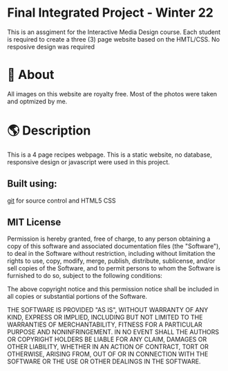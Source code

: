 # Final Integrated Project - Winter 22

This is an assgiment for the Interactive Media Design course. Each student is required to create a three (3) page website based on the HMTL/CSS. No resposive design was required

# :closed_book: About
All images on this website are royalty free. Most of the photos were taken and optmized by me.

# :earth_americas: Description

This is a 4 page recipes webpage. This is a static website, no database, responsive design or javascript were used in this project.


Built using:
--------------------------------------------------------------------------------
[git](https://git-scm.com/) for source control and
HTML5
CSS


## MIT License

Permission is hereby granted, free of charge, to any person obtaining a copy of this software and associated documentation files (the "Software"), to deal in the Software without restriction, including without limitation the rights to use, copy, modify, merge, publish, distribute, sublicense, and/or sell copies of the Software, and to permit persons to whom the Software is furnished to do so, subject to the following conditions:

The above copyright notice and this permission notice shall be included in all copies or substantial portions of the Software.

THE SOFTWARE IS PROVIDED "AS IS", WITHOUT WARRANTY OF ANY KIND, EXPRESS OR IMPLIED, INCLUDING BUT NOT LIMITED TO THE WARRANTIES OF MERCHANTABILITY, FITNESS FOR A PARTICULAR PURPOSE AND NONINFRINGEMENT. IN NO EVENT SHALL THE AUTHORS OR COPYRIGHT HOLDERS BE LIABLE FOR ANY CLAIM, DAMAGES OR OTHER LIABILITY, WHETHER IN AN ACTION OF CONTRACT, TORT OR OTHERWISE, ARISING FROM, OUT OF OR IN CONNECTION WITH THE SOFTWARE OR THE USE OR OTHER DEALINGS IN THE SOFTWARE.
